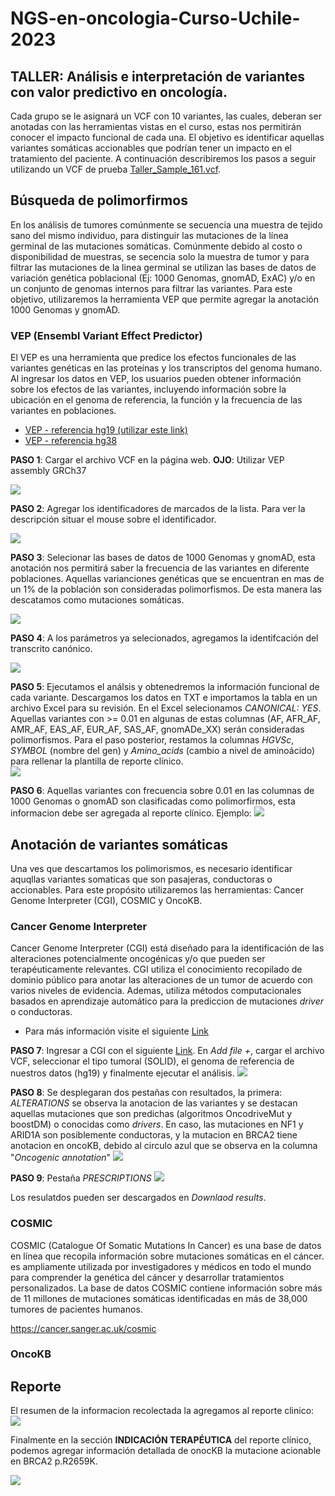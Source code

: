# NGS-en-oncologia-Curso-Uchile-2023

##  TALLER: Análisis e interpretación de variantes con valor predictivo en oncología. 

Cada grupo se le asignará un VCF con 10 variantes, las cuales, deberan ser anotadas con las  herramientas vistas en el curso, estas nos permitirán conocer el impacto funcional de cada una.
El objetivo es identificar aquellas variantes somáticas accionables que podrían tener un impacto en el tratamiento del paciente. A continuación describiremos los pasos a seguir utilizando un VCF de prueba [Taller\_Sample\_161.vcf](https://github.com/Lab-Genomica-Funcional-Cancer/NGS-en-oncologia-Curso-Uchile-2023/blob/main/VCFs/Taller_Sample_161.vcf). 

## Búsqueda de polimorfirmos ##

En los análisis de tumores comúnmente se secuencia una muestra de tejido sano del mismo individuo, para distinguir las mutaciones de la línea germinal de las mutaciones somáticas. Comúnmente debido al costo o disponibilidad de muestras, se secencia solo la muestra de tumor y 
para filtrar las mutaciones de la linea germinal se utilizan las bases de datos de variación genética poblacional (Ej: 1000 Genomas, gnomAD, ExAC) y/o en un conjunto de genomas internos para filtrar las variantes. Para este objetivo, utilizaremos la herramienta VEP que permite agregar la anotación 1000 Genomas y gnomAD.

### VEP (Ensembl Variant Effect Predictor) ###

El VEP es una herramienta que predice los efectos funcionales de las variantes genéticas en las proteínas y los transcriptos del genoma humano. Al ingresar los datos en VEP, los usuarios pueden obtener información sobre los efectos de las variantes, incluyendo información sobre la ubicación en el genoma de referencia, la función y la frecuencia de las variantes en poblaciones.

* [VEP - referencia hg19 (utilizar este link)](https://grch37.ensembl.org/Homo_sapiens/Tools/VEP?db=core)
* [VEP - referencia hg38](ttps://www.ensembl.org/Multi/Tools/VEP?db=core)

**PASO 1**: Cargar el archivo VCF en la página web. **OJO**: Utilizar VEP assembly GRCh37

![](https://github.com/evelingonzalezfeliu/Tutorial-Ensamble-de-transcriptomas./blob/master/Captura%20de%20Pantalla%202023-05-07%20a%20la(s)%2019.52.13.png?raw=true)

**PASO 2**: Agregar los identificadores de marcados de la lista. Para ver la descripción situar el mouse sobre el identificador.

![](https://github.com/evelingonzalezfeliu/Tutorial-Ensamble-de-transcriptomas./blob/master/Captura%20de%20Pantalla%202023-05-07%20a%20la(s)%2019.52.51.png?raw=true)

**PASO 3**: Selecionar las bases de datos de 1000 Genomas y gnomAD, esta anotación nos permitirá saber la frecuencia de las variantes en diferente poblaciones. Aquellas varianciones genéticas que se encuentran en mas de un 1% de la población son consideradas polimorfismos. De esta manera las descatamos como mutaciones somáticas.

![](https://github.com/evelingonzalezfeliu/Tutorial-Ensamble-de-transcriptomas./blob/master/Captura%20de%20Pantalla%202023-05-07%20a%20la(s)%2019.53.17.png?raw=true)

**PASO 4**: A los parámetros ya selecionados, agregamos la identifcación del transcrito canónico. 

![](https://github.com/evelingonzalezfeliu/Tutorial-Ensamble-de-transcriptomas./blob/master/Captura%20de%20Pantalla%202023-05-07%20a%20la(s)%2019.59.10.png?raw=true)

**PASO 5**: Ejecutamos el análsis y obtenedremos la información funcional de cada variante. Descargamos los datos en TXT e importamos la tabla en un archivo Excel para su revisión. 
En el Excel selecionamos *CANONICAL: YES*. Aquellas variantes con >= 0.01 en algunas de estas columnas (AF, AFR\_AF, AMR\_AF,	EAS\_AF, EUR\_AF, SAS\_AF, gnomADe\_XX) serán consideradas polimorfismos. Para el paso posterior, restamos la columnas *HGVSc*, *SYMBOL* (nombre del gen)  y *Amino_acids* (cambio a nivel de aminoácido) para rellenar la plantilla de reporte clínico.	
![](https://github.com/evelingonzalezfeliu/Tutorial-Ensamble-de-transcriptomas./blob/master/Captura%20de%20Pantalla%202023-05-07%20a%20la(s)%2022.12.40.png?raw=true)

**PASO 6**: Aquellas variantes con frecuencia sobre 0.01 en las columnas de 1000 Genomas o gnomAD son clasificadas como polimorfirmos, esta informacion debe ser agregada al reporte clínico. Ejemplo: 
![](https://github.com/evelingonzalezfeliu/Tutorial-Ensamble-de-transcriptomas./blob/master/Captura%20de%20Pantalla%202023-05-08%20a%20la(s)%2000.50.33.png?raw=true)

## Anotación de variantes somáticas ##

Una ves que descartamos los polimorismos, es necesario identificar aquqllas variantes somaticas que son pasajeras, conductoras o accionables. Para este propósito utilizaremos las herramientas: Cancer Genome Interpreter (CGI), COSMIC y OncoKB.

### Cancer Genome Interpreter ###

Cancer Genome Interpreter (CGI) está diseñado para la identificación de las alteraciones potencialmente oncogénicas y/o que pueden ser terapéuticamente relevantes. CGI utiliza el conocimiento recopilado de dominio público para anotar las alteraciones de un tumor de acuerdo con varios niveles de evidencia. Ademas, utiliza métodos computacionales basados en aprendizaje automático para la prediccion de mutaciones *driver* o conductoras.

* Para más información visite el siguiente [Link](https://www.cancergenomeinterpreter.org/faq)

**PASO 7**: Ingresar a CGI con el siguiente [Link](https://www.cancergenomeinterpreter.org/home). En *Add file +*, cargar el archivo VCF, seleccionar el tipo tumoral (SOLID), el genoma de referencia de nuestros datos (hg19) y finalmente ejecutar el análisis.
![](https://github.com/evelingonzalezfeliu/Tutorial-Ensamble-de-transcriptomas./blob/master/Captura%20de%20Pantalla%202023-05-07%20a%20la(s)%2022.28.05.png?raw=true)

**PASO 8**: Se desplegaran dos pestañas con resultados, la primera: *ALTERATIONS* se observa la anotacion de las variantes y se destacan aquellas mutaciones que son predichas (algoritmos OncodriveMut y boostDM) o conocidas como  *drivers*. En caso, las mutaciones en NF1 y ARID1A son posiblemente conductoras, y la mutacion en BRCA2 tiene anotacion en oncoKB, debido al circulo azul que se observa en la columna "*Oncogenic annotation*"
![](https://github.com/evelingonzalezfeliu/Tutorial-Ensamble-de-transcriptomas./blob/master/Captura%20de%20Pantalla%202023-05-08%20a%20la(s)%2001.31.27.png?raw=true)

**PASO 9**: Pestaña *PRESCRIPTIONS*
![](https://github.com/evelingonzalezfeliu/Tutorial-Ensamble-de-transcriptomas./blob/master/Captura%20de%20Pantalla%202023-05-08%20a%20la(s)%2012.33.25.png?raw=true)

 Los resulatdos pueden ser descargados en *Downlaod results*.
 
### COSMIC ###

COSMIC (Catalogue Of Somatic Mutations In Cancer) es una base de datos en línea que recopila información sobre mutaciones somáticas en el cáncer.  es ampliamente utilizada por investigadores y médicos en todo el mundo para comprender la genética del cáncer y desarrollar tratamientos personalizados. La base de datos COSMIC contiene información sobre más de 11 millones de mutaciones somáticas identificadas en más de 38,000 tumores de pacientes humanos.

https://cancer.sanger.ac.uk/cosmic

### OncoKB ###

## Reporte

El resumen de la informacion recolectada la agregamos al reporte clinico:
![](https://github.com/evelingonzalezfeliu/Tutorial-Ensamble-de-transcriptomas./blob/master/Captura%20de%20Pantalla%202023-05-08%20a%20la(s)%2015.41.25.png?raw=true)

Finalmente en la sección **INDICACIÓN TERAPÉUTICA** del reporte clínico, podemos agregar información detallada de onocKB la mutacione acionable en BRCA2 p.R2659K.

![](https://github.com/evelingonzalezfeliu/Tutorial-Ensamble-de-transcriptomas./blob/master/Captura%20de%20Pantalla%202023-05-08%20a%20la(s)%2015.16.41.png?raw=true)


[](https://www.oncokb.org/gene/BRCA2/R2659K)



